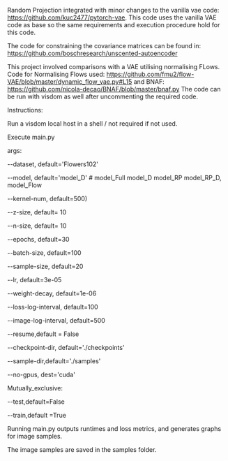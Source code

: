 Random Projection integrated with minor changes to the vanilla vae code: https://github.com/kuc2477/pytorch-vae. This code uses the vanilla VAE code as base so the same requirements and execution procedure hold for this code.

The code for constraining the covariance matrices can be found in: https://github.com/boschresearch/unscented-autoencoder

This project involved comparisons with a VAE utilising normalising FLows. Code for Normalising Flows used: https://github.com/fmu2/flow-VAE/blob/master/dynamic_flow_vae.py#L15 and BNAF: https://github.com/nicola-decao/BNAF/blob/master/bnaf.py
The code can be run with visdom as well after uncommenting the required code.

Instructions:

Run a visdom local host in a shell / not required if not used.

Execute main.py

args: 

--dataset, default='Flowers102'

--model, default='model_D' # model_Full model_D model_RP model_RP_D, model_Flow

--kernel-num, default=500)

--z-size, default= 10

--n-size, default= 10

--epochs, default=30

--batch-size, default=100

--sample-size, default=20

--lr, default=3e-05

--weight-decay, default=1e-06

--loss-log-interval, default=100

--image-log-interval, default=500

--resume,default = False

--checkpoint-dir, default='./checkpoints'

--sample-dir,default='./samples'

--no-gpus, dest='cuda'

Mutually_exclusive:

--test,default=False

--train,default =True

Running main.py outputs runtimes and loss metrics, and generates graphs for image samples.

The image samples are saved in the samples folder.
